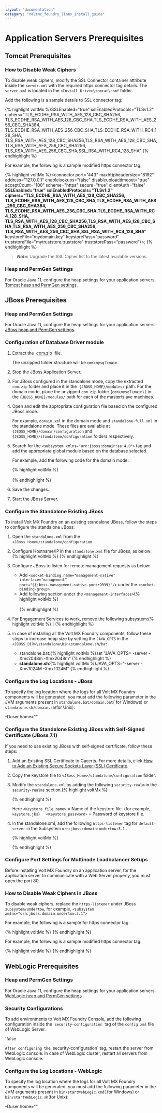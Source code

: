 ```yaml
---
layout: "documentation"
category: "voltmx_foundry_linux_install_guide"
---
```

                          


Application Servers Prerequisites
=================================

Tomcat Prerequisites
--------------------

### How to Disable Weak Ciphers

To disable weak ciphers, modify the SSL Connector container attribute inside the `server.xml` with the required https connector tag details. The `server.xml` is located in the `<Install_Drive>\tomcat\conf` folder.

Add the following is a sample details to SSL connector tag:

{% highlight voltMx %}SSLEnabled="true" sslEnabledProtocols="TLSv1.2" ciphers="TLS_ECDHE_RSA_WITH_AES_128_CBC_SHA256, TLS_ECDHE_RSA_WITH_AES_128_CBC_SHA,TLS_ECDHE_RSA_WITH_AES_256_CBC_SHA384, TLS_ECDHE_RSA_WITH_AES_256_CBC_SHA,TLS_ECDHE_RSA_WITH_RC4_128_SHA, TLS_RSA_WITH_AES_128_CBC_SHA256,TLS_RSA_WITH_AES_128_CBC_SHA,TLS_RSA_WITH_AES_256_CBC_SHA256, TLS_RSA_WITH_AES_256_CBC_SHA,SSL_RSA_WITH_RC4_128_SHA"
{% endhighlight %}

For example, the following is a sample modified https connector tag:

{% highlight voltMx %}<connector port="443" maxhttpheadersize="8192" address="127.0.0.1" enablelookups="false" disableuploadtimeout="true" acceptCount="100" scheme="https" secure="true" clientAuth="false" **SSLEnabled="true" sslEnabledProtocols="TLSv1.2" ciphers="TLS_ECDHE_RSA_WITH_AES_128_CBC_SHA256, TLS_ECDHE_RSA_WITH_AES_128_CBC_SHA,TLS_ECDHE_RSA_WITH_AES_256_CBC_SHA384, TLS_ECDHE_RSA_WITH_AES_256_CBC_SHA,TLS_ECDHE_RSA_WITH_RC4_128_SHA, TLS_RSA_WITH_AES_128_CBC_SHA256,TLS_RSA_WITH_AES_128_CBC_SHA,TLS_RSA_WITH_AES_256_CBC_SHA256, TLS_RSA_WITH_AES_256_CBC_SHA,SSL_RSA_WITH_RC4_128_SHA"** keystoreFile="mydomain.key" keystorePass="password" truststoreFile="mytruststore.truststore" truststorePass="password"/>;
{% endhighlight %}

> **_Note:_** Upgrade the SSL Cipher list to the latest available versions.

### Heap and PermGen Settings

For Oracle Java 11, configure the heap settings for your application servers. [Tomcat heap and PermGen settings](Troubleshooting.html#configuring-heap-and-permgen-size-for-tomcat).

JBoss Prerequisites
-------------------

### Heap and PermGen Settings

For Oracle Java 11, configure the heap settings for your application servers. [JBoss heap and PermGen settings](Troubleshooting.html#configuring-heap-and-permgen-size-for-jboss).

### Configuration of Database Driver module

<!-- 1.  Extract the  [com.zip](http://docs.voltmx.com/8_x_PDFs/com.zip)  file. -->
1.  Extract the  [com.zip](https://github.com/HCL-TECH-SOFTWARE/Volt-MX-Documentation-Archive/raw/master/voltmxlibrary/foundry/zip/user_guide/com.zip)  file.
    
    The unzipped folder structure will be `com\mysql\main`.
    
2.  Stop the JBoss Application Server.
3.  For JBoss configured in the standalone mode, copy the extracted `com.zip` folder and place it in the  `{JBOSS_HOME}/modules/` path. For the domain mode, place the unzipped `com.zip` folder (`com\mysql\main\)` in the `{JBOSS_HOME}/modules/` path for each of the master/slave machines.
    
4.  Open and edit the appropriate configuration file based on the configured JBoss mode.
    
    For example, `domain.xml` in the domain mode and `standalone-full.xml` in the standalone mode. These files are available at `{JBOSS_HOME}/domain/configuration` and `{JBOSS_HOME}/standalone/configuration` folders respectively.
    
5.  Search for the `<subsystem xmlns="urn:jboss:domain:ee:4.0">` tag and add the appropriate global module based on the database selected.
    
    For example, add the following code for the domain mode:
    
    {% highlight voltMx %}<global-modules>  
    <module name="com.mysql" slot="main"/>  
    </global-modules>
    {% endhighlight %}
6.  Save the changes.
7.  Start the JBoss Server.

### Configure the Standalone Existing JBoss

To install Volt MX Foundry on an existing standalone JBoss, follow the steps to configure the standalone JBoss:

1.  Open the `standalone.xml` from the `<JBoss_Home>/standalone/configuration`.
2.  Configure Hostname/IP in the `standalone.xml` file for JBoss, as below:{% highlight voltMx %}	<interfaces>
    		<interface name="management">
    			<inet-address value="127.0.0.1"/>
    		</interface>
    		<interface name="public">
    			<inet-address value="<myHostName>"/>
    		</interface>
    	</interfaces>
    {% endhighlight %}
3.  Configure JBoss to listen for remote management requests as below:
    *   Add `<socket-binding name="management-native" interface="management" port="${jboss.management.native.port:9999}"/>` under the `<socket-binding-group>`
    *   Add following section under the `<management-interfaces>`{% highlight voltMx %}<native-interface security-realm="ManagementRealm">  
        <socket-binding native="management-native"/>  
        </native-interface>
        {% endhighlight %}
4.  For Engagement Services to work, remove the following subsystem:{% highlight voltMx %}<subsystem xmlns="urn:jboss:domain:jpa:1.1">
    <jpa default-datasource="" default-extended-persistence-inheritance="DEEP"/>|
    </subsystem>
    {% endhighlight %}

1.  In case of installing all the Volt MX Foundry components, follow these steps to increase heap size by setting the `JAVA_OPTS` in the `<JBOSS_DIR>\standalone\bin\standalone.sh/bat`:
    
    *   standalone.bat:{% highlight voltMx %}set "JAVA_OPTS= -server -Xms2048m -Xmx2048m"
        {% endhighlight %}
    *   **standalone.sh**:{% highlight voltMx %}JAVA_OPTS="-server -Xms1024M -Xmx1024M"
        {% endhighlight %}

### Configure the Log Locations - JBoss

To specify the log location where the logs for all Volt MX Foundry components will be generated, you must add the following parameter in the JVM arguments present in `standalone.bat/domain.bat`( for Windows) or `standalone.sh/domain.sh`(for Unix):

\-Duser.home="<log location>"

### Configure the Standalone Existing JBoss with Self-Signed Certificate (JBoss 7.1)

If you need to use existing JBoss with self-signed certificate, follow these steps:

1.  Add an Existing SSL Certificate to Cacerts. For more details, click [How to Add an Existing Secure Sockets Layer (SSL) Certificate](Post-Installation_Tasks.html#how-to-add-an-existing-ssl-certificate-to-cacerts).
2.  Copy the keystore file to `<JBoss_Home>/standalone/configuration` folder.
    
3.  Modify the `standalone.xml` by adding the following `security-realm` in the `security-realms` section.{% highlight voltMx %}   <security-realm name="WebSocketRealm">
                     <server-identities>
                            <ssl>
                                 <keystore path="<Keystore_file_name>" relative-to="jboss.server.config.dir" keystore password="<Keystore_password>"/>
                         </ssl>
                     </server-identities>
                </security-realm>                            
    
    {% endhighlight %}
    
    Here `<Keystore_file_name>` = Name of the keystore file. (for example, `keystore.jks`)`  
    <Keystore_password>` = Password of keystore file.
    

1.  In the standalone.xml, add the following `https-listener` tag for `default-server` in the Subsystem `urn:jboss:domain:undertow:3.1` .
    
    {% highlight voltMx %}<https-listener name="https" max-post-size="262144000" security-realm="WebSocketRealm" socket-binding="https"/>
    
    {% endhighlight %}

### Configure Port Settings for Multinode Loadbalancer Setups

Before installing Volt MX Foundry on an application server, for the application server to communicate with a Web Server properly, you must open the port 80.  


### How to Disable Weak Ciphers in JBoss

To disable weak ciphers, replace the `https-listener` under JBoss `subsystem/undertow`, for example, `<subsystem xmlns="urn:jboss:domain:undertow:3.1">`

For example, the following is a sample for https connector tag:

{% highlight voltMx %}<https-listener name="https" socket-binding="connect" security-realm="ApplicationRealm" verify-client="REQUIRED"/>
{% endhighlight %}

For example, the following is a sample modified https connector tag:

{% highlight voltMx %}<https-listener name="https" enabled-protocols="TLSv1,TLSv1.1,TLSv1.2" enabled-cipher-suites="SSL_RSA_WITH_3DES_EDE_CBC_SHA,SSL_DHE_RSA_WITH_3DES_EDE_CBC_SHA, TLS_RSA_WITH_AES_128_CBC_SHA,TLS_DHE_DSS_WITH_AES_128_CBC_SHA, TLS_DHE_RSA_WITH_AES_128_CBC_SHA,TLS_RSA_WITH_AES_256_CBC_SHA, TLS_DHE_DSS_WITH_AES_256_CBC_SHA,TLS_DHE_RSA_WITH_AES_256_CBC_SHA, TLS_ECDH_ECDSA_WITH_3DES_EDE_CBC_SHA,TLS_ECDH_ECDSA_WITH_AES_128_CBC_SHA, TLS_ECDH_ECDSA_WITH_AES_256_CBC_SHA,TLS_ECDHE_ECDSA_WITH_3DES_EDE_CBC_SHA, TLS_ECDHE_ECDSA_WITH_AES_128_CBC_SHA,TLS_ECDHE_ECDSA_WITH_AES_256_CBC_SHA, TLS_ECDH_RSA_WITH_3DES_EDE_CBC_SHA,TLS_ECDH_RSA_WITH_AES_128_CBC_SHA, TLS_ECDH_RSA_WITH_AES_256_CBC_SHA,TLS_ECDHE_RSA_WITH_3DES_EDE_CBC_SHA, TLS_ECDHE_RSA_WITH_AES_128_CBC_SHA,TLS_ECDHE_RSA_WITH_AES_256_CBC_SHA, TLS_ECDH_anon_WITH_3DES_EDE_CBC_SHA,TLS_ECDH_anon_WITH_AES_128_CBC_SHA, TLS_ECDH_anon_WITH_AES_256_CBC_SHA" verify-client="REQUIRED" security-realm="ApplicationRealm" socket-binding="connect"/>
{% endhighlight %}

WebLogic Prerequisites
----------------------

### Heap and PermGen Settings

For Oracle Java 11, configure the heap settings for your application servers. [WebLogic heap and PermGen settings](Troubleshooting.html#configuring-heap-and-permgen-size-for-weblogic)

### Security Configurations

To add environments to Volt MX Foundry Console, add the following configuration inside the  `security-configuration`  tag of the `config.xml` file of WebLogic Server.  
  
`<enforce-valid-basic-auth-credentials>false</enforce-valid-basic-auth-credentials>  
  
`After configuring the `security-configuration` tag, restart the server from WebLogic console. In case of WebLogic cluster, restart all servers from WebLogic console.

### Configure the Log Locations - WebLogic

To specify the log location where the logs for all Volt MX Foundry components will be generated, you must add the following parameter in the JVM arguments present in `bin/startWebLogic.cmd`( for Windows) or `bin/startWebLogic.sh`(for Unix):

\-Duser.home="<log location>"
